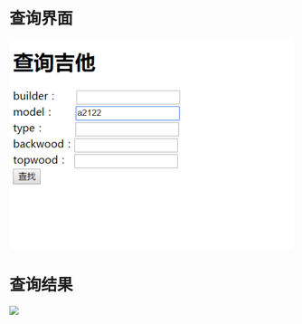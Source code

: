 # 查询界面
![](https://github.com/mamba88/guitarv1/blob/master/guitar1/search.png)
# 查询结果
![](https://github.com/mamba88/guitarv1/blob/master/guitar1/result.png)
